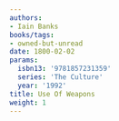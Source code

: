 ```yaml
---
authors:
- Iain Banks
books/tags:
- owned-but-unread
date: 1800-02-02
params:
  isbn13: '9781857231359'
  series: 'The Culture'
  year: '1992'
title: Use Of Weapons
weight: 1
---
```



<!--more-->